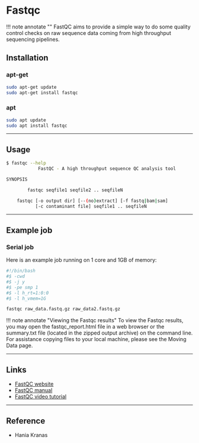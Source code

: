 # Fastqc

!!! note annotate ""
    FastQC aims to provide a simple way to do some quality control checks on raw sequence data coming from high throughput sequencing pipelines.

## Installation

### apt-get

```bash
sudo apt-get update
sudo apt-get install fastqc
```

### apt

```bash
sudo apt update
sudo apt install fastqc
```

---

## Usage

```bash
$ fastqc --help
            FastQC - A high throughput sequence QC analysis tool

SYNOPSIS

        fastqc seqfile1 seqfile2 .. seqfileN

    fastqc [-o output dir] [--(no)extract] [-f fastq|bam|sam]
           [-c contaminant file] seqfile1 .. seqfileN
```

---

## Example job

### Serial job

Here is an example job running on 1 core and 1GB of memory:

```bash
#!/bin/bash
#$ -cwd
#$ -j y
#$ -pe smp 1
#$ -l h_rt=1:0:0
#$ -l h_vmem=1G

fastqc raw_data.fastq.gz raw_data2.fastq.gz
```

!!! note annotate "Viewing the Fastqc results"
    To view the Fastqc results, you may open the fastqc_report.html file in a web browser or the summary.txt file (located in the zipped output archive) on the command line. For assistance copying files to your local machine, please see the Moving Data page.

---

## Links

- [FastQC website](https://www.bioinformatics.babraham.ac.uk/projects/fastqc/)
- [FastQC manual](https://www.bioinformatics.babraham.ac.uk/projects/fastqc/Help/)
- [FastQC video tutorial](https://www.youtube.com/watch?v=bz93ReOv87Y)

---

## Reference

- Hania Kranas
